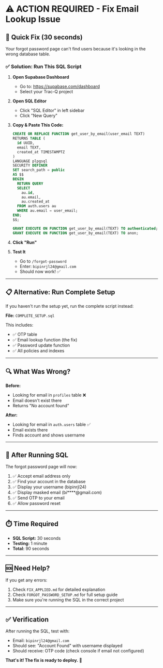 # ⚠️ ACTION REQUIRED - Fix Email Lookup Issue

## 🎯 Quick Fix (30 seconds)

Your forgot password page can't find users because it's looking in the wrong database table.

### ✅ Solution: Run This SQL Script

1. **Open Supabase Dashboard**
   - Go to: https://supabase.com/dashboard
   - Select your Trac-Q project

2. **Open SQL Editor**
   - Click "SQL Editor" in left sidebar
   - Click "New Query"

3. **Copy & Paste This Code:**
   ```sql
   CREATE OR REPLACE FUNCTION get_user_by_email(user_email TEXT)
   RETURNS TABLE (
     id UUID,
     email TEXT,
     created_at TIMESTAMPTZ
   )
   LANGUAGE plpgsql
   SECURITY DEFINER
   SET search_path = public
   AS $$
   BEGIN
     RETURN QUERY
     SELECT 
       au.id,
       au.email,
       au.created_at
     FROM auth.users au
     WHERE au.email = user_email;
   END;
   $$;

   GRANT EXECUTE ON FUNCTION get_user_by_email(TEXT) TO authenticated;
   GRANT EXECUTE ON FUNCTION get_user_by_email(TEXT) TO anon;
   ```

4. **Click "Run"**

5. **Test It**
   - Go to `/forgot-password`
   - Enter: `bipinrjl24@gmail.com`
   - Should now work! ✅

---

## 📋 Alternative: Run Complete Setup

If you haven't run the setup yet, run the complete script instead:

**File:** `COMPLETE_SETUP.sql`

This includes:
- ✅ OTP table
- ✅ Email lookup function (the fix)
- ✅ Password update function
- ✅ All policies and indexes

---

## 🔍 What Was Wrong?

**Before:**
- Looking for email in `profiles` table ❌
- Email doesn't exist there
- Returns "No account found"

**After:**
- Looking for email in `auth.users` table ✅
- Email exists there
- Finds account and shows username

---

## 🎉 After Running SQL

The forgot password page will now:
1. ✅ Accept email address only
2. ✅ Find your account in the database
3. ✅ Display your username (bipinrjl24)
4. ✅ Display masked email (bi****@gmail.com)
5. ✅ Send OTP to your email
6. ✅ Allow password reset

---

## ⏱️ Time Required

- **SQL Script:** 30 seconds
- **Testing:** 1 minute
- **Total:** 90 seconds

---

## 🆘 Need Help?

If you get any errors:
1. Check `FIX_APPLIED.md` for detailed explanation
2. Check `FORGOT_PASSWORD_SETUP.md` for full setup guide
3. Make sure you're running the SQL in the correct project

---

## ✅ Verification

After running the SQL, test with:
- Email: `bipinrjl24@gmail.com`
- Should see: "Account Found" with username displayed
- Should receive: OTP code (check console if email not configured)

**That's it! The fix is ready to deploy.** 🚀
